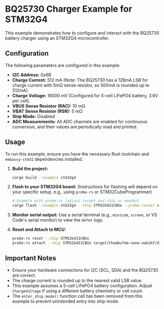 # BQ25730 Charger Example for STM32G4

This example demonstrates how to configure and interact with the BQ25730 battery charger using an STM32G4 microcontroller.

## Configuration

The following parameters are configured in this example:

* **I2C Address:** 0x6B
* **Charge Current:** 512 mA (Note: The BQ25730 has a 128mA LSB for charge current with 5mΩ sense resistor, so 500mA is rounded up to 512mA).
* **Charge Voltage:** 18000 mV (Configured for 5-cell LiFePO4 battery, 3.6V per cell).
* **VBUS Sense Resistor (RAC):** 10 mΩ
* **VBAT Sense Resistor (RSR):** 5 mΩ
* **Ship Mode:** Disabled
* **ADC Measurements:** All ADC channels are enabled for continuous conversion, and their values are periodically read and printed.

## Usage

To run this example, ensure you have the necessary Rust toolchain and `embassy-stm32` dependencies installed.

1. **Build the project:**

    ```bash
    cargo build --example stm32g4
    ```

2. **Flash to your STM32G4 board:**
    (Instructions for flashing will depend on your specific setup, e.g., using `probe-rs` or STM32CubeProgrammer)

    ```bash
    # Example with probe-rs (adjust target and chip as needed)
    cargo flash --example stm32g4 --chip STM32G431CBUx --probe-runner stm32cubeprogrammer
    ```

3. **Monitor serial output:**
    Use a serial terminal (e.g., `minicom`, `screen`, or VS Code's serial monitor) to view the `defmt` logs.

4. **Reset and Attach to MCU:**

    ```bash
    probe-rs reset --chip STM32G431CBUx
    probe-rs attach --chip STM32G431CBUx target/thumbv7em-none-eabihf/debug/bq25730_stm32g431cbu6_example
    ```

## Important Notes

* Ensure your hardware connections for I2C (SCL, SDA) and the BQ25730 are correct.
* The charge current is rounded up to the nearest valid LSB value.
* This example assumes a 5-cell LiFePO4 battery configuration. Adjust `ChargeVoltage` if using a different battery chemistry or cell count.
* The `enter_ship_mode()` function call has been removed from this example to prevent unintended entry into ship mode.
